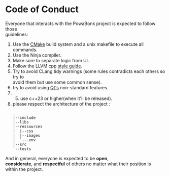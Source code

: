 # Code of Conduct

Everyone that interacts with the PowaBonk project is expected to follow those   
guidelines:
1. Use the [CMake](https://cmake.org) build system and a unix makefile to execute all commands.
2. Use the Ninja compiler.
3. Make sure to separate logic from UI.
4. Follow the LLVM cpp [style guide](https://clang.llvm.org/docs/index.html).
5. Try to avoid CLang tidy warnings (some rules contradicts each others so try to   
   avoid them but use some common sense).
4. try to avoid using [Qt's](https://www.qt-project.org/) non-standard features.
5. 5. use c++23 or higher(when it'll be released).
6. please respect the architecture of the project :
    ```  
    .  
    |--include  
    |--libs  
    |--ressources  
    |  |--css  
    |  |--images  
    |  `--.env  
    |--src  
    `--tests  
    ```  

And in general, everyone is expected to be **open**,  
**considerate**, and **respectful** of others no matter what their position is  
within the project.